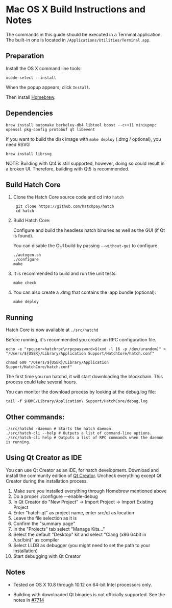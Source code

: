 Mac OS X Build Instructions and Notes
====================================
The commands in this guide should be executed in a Terminal application.
The built-in one is located in `/Applications/Utilities/Terminal.app`.

Preparation
-----------
Install the OS X command line tools:

`xcode-select --install`

When the popup appears, click `Install`.

Then install [Homebrew](https://brew.sh).

Dependencies
----------------------

    brew install automake berkeley-db4 libtool boost --c++11 miniupnpc openssl pkg-config protobuf qt libevent

If you want to build the disk image with `make deploy` (.dmg / optional), you need RSVG

    brew install librsvg

NOTE: Building with Qt4 is still supported, however, doing so could result in a broken UI. Therefore, building with Qt5 is recommended.

Build Hatch Core
------------------------

1. Clone the Hatch Core source code and cd into `hatch`

        git clone https://github.com/hatchpay/hatch
        cd hatch

2.  Build Hatch Core:

    Configure and build the headless hatch binaries as well as the GUI (if Qt is found).

    You can disable the GUI build by passing `--without-gui` to configure.

        ./autogen.sh
        ./configure
        make

3.  It is recommended to build and run the unit tests:

        make check

4.  You can also create a .dmg that contains the .app bundle (optional):

        make deploy

Running
-------

Hatch Core is now available at `./src/hatchd`

Before running, it's recommended you create an RPC configuration file.

    echo -e "rpcuser=hatchrpc\nrpcpassword=$(xxd -l 16 -p /dev/urandom)" > "/Users/${USER}/Library/Application Support/HatchCore/hatch.conf"

    chmod 600 "/Users/${USER}/Library/Application Support/HatchCore/hatch.conf"

The first time you run hatchd, it will start downloading the blockchain. This process could take several hours.

You can monitor the download process by looking at the debug.log file:

    tail -f $HOME/Library/Application\ Support/HatchCore/debug.log

Other commands:
-------

    ./src/hatchd -daemon # Starts the hatch daemon.
    ./src/hatch-cli --help # Outputs a list of command-line options.
    ./src/hatch-cli help # Outputs a list of RPC commands when the daemon is running.

Using Qt Creator as IDE
------------------------
You can use Qt Creator as an IDE, for hatch development.
Download and install the community edition of [Qt Creator](https://www.qt.io/download/).
Uncheck everything except Qt Creator during the installation process.

1. Make sure you installed everything through Homebrew mentioned above
2. Do a proper ./configure --enable-debug
3. In Qt Creator do "New Project" -> Import Project -> Import Existing Project
4. Enter "hatch-qt" as project name, enter src/qt as location
5. Leave the file selection as it is
6. Confirm the "summary page"
7. In the "Projects" tab select "Manage Kits..."
8. Select the default "Desktop" kit and select "Clang (x86 64bit in /usr/bin)" as compiler
9. Select LLDB as debugger (you might need to set the path to your installation)
10. Start debugging with Qt Creator

Notes
-----

* Tested on OS X 10.8 through 10.12 on 64-bit Intel processors only.

* Building with downloaded Qt binaries is not officially supported. See the notes in [#7714](https://github.com/bitcoin/bitcoin/issues/7714)
